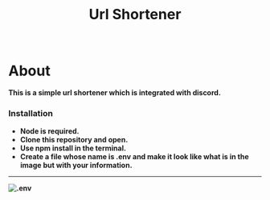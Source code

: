 <div align="center">
  <br/>
  <h1><b>Url Shortener<b/><h1/>
</div>

# About
This is a simple url shortener which is integrated with discord.

### Installation
- Node is required.
- Clone this repository and open.
- Use npm install in the terminal.
- Create a file whose name is .env and make it look like what is in the image but with your information.

-----------------------------------------------

<img align="left" alt=".env" src="https://i.imgur.com/Rpp1XPO.png" />
